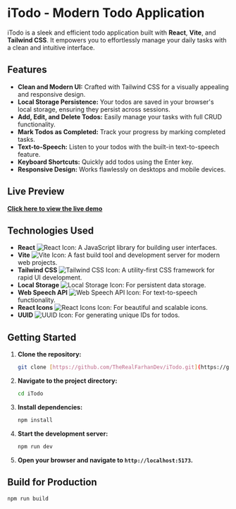 # iTodo - Modern Todo Application

iTodo is a sleek and efficient todo application built with **React**, **Vite**, and **Tailwind CSS**. It empowers you to effortlessly manage your daily tasks with a clean and intuitive interface.

## Features

* **Clean and Modern UI:** Crafted with Tailwind CSS for a visually appealing and responsive design.
* **Local Storage Persistence:** Your todos are saved in your browser's local storage, ensuring they persist across sessions.
* **Add, Edit, and Delete Todos:** Easily manage your tasks with full CRUD functionality.
* **Mark Todos as Completed:** Track your progress by marking completed tasks.
* **Text-to-Speech:** Listen to your todos with the built-in text-to-speech feature.
* **Keyboard Shortcuts:** Quickly add todos using the Enter key.
* **Responsive Design:** Works flawlessly on desktops and mobile devices.

## Live Preview

[**Click here to view the live demo**](https://itodo-drab.vercel.app/)

## Technologies Used

* **React** ![React Icon](https://img.icons8.com/ios-filled/50/000000/react.png): A JavaScript library for building user interfaces.
* **Vite** ![Vite Icon](https://img.icons8.com/ios-filled/50/000000/vite.png): A fast build tool and development server for modern web projects.
* **Tailwind CSS** ![Tailwind CSS Icon](https://img.icons8.com/ios-filled/50/000000/tailwindcss.png): A utility-first CSS framework for rapid UI development.
* **Local Storage** ![Local Storage Icon](https://img.icons8.com/ios-filled/50/000000/cloud-storage.png): For persistent data storage.
* **Web Speech API** ![Web Speech API Icon](https://img.icons8.com/ios-filled/50/000000/voice-assistant.png): For text-to-speech functionality.
* **React Icons** ![React Icons Icon](https://img.icons8.com/ios-filled/50/000000/ios-logo.png): For beautiful and scalable icons.
* **UUID** ![UUID Icon](https://img.icons8.com/ios-filled/50/000000/uuid.png): For generating unique IDs for todos.

## Getting Started

1.  **Clone the repository:**

    ```bash
    git clone [https://github.com/TheRealFarhanDev/iTodo.git](https://github.com/TheRealFarhanDev/iTodo.git)
    ```

2.  **Navigate to the project directory:**

    ```bash
    cd iTodo
    ```

3.  **Install dependencies:**

    ```bash
    npm install
    ```

4.  **Start the development server:**

    ```bash
    npm run dev
    ```

5.  **Open your browser and navigate to `http://localhost:5173`.**

## Build for Production

```bash
npm run build
```

